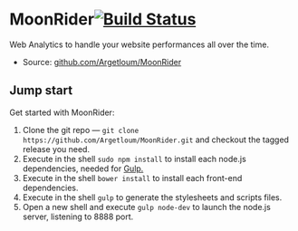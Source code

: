 # MoonRider[![Build Status](https://travis-ci.org/Argetloum/MoonRider.png)](https://travis-ci.org/Argetloum/MoonRider)

Web Analytics to handle your website performances all over the time.

* Source: [github.com/Argetloum/MoonRider](https://github.com/Argetloum/MoonRider)


## Jump start

Get started with MoonRider:

1. Clone the git repo — `git clone https://github.com/Argetloum/MoonRider.git` and checkout the tagged release you need.
2. Execute in the shell `sudo npm install` to install each node.js dependencies, needed for [Gulp.](http://gulpjs.com/)
3. Execute in the shell `bower install` to install each front-end dependencies.
4. Execute in the shell `gulp` to generate the stylesheets and scripts files.
5. Open a new shell and execute `gulp node-dev` to launch the node.js server, listening to 8888 port.
